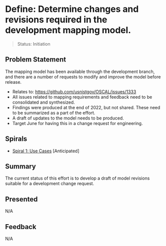 # Define: Determine changes and revisions required in the development mapping model.

> Status: Initiation

## Problem Statement

The mapping model has been available through the development branch, and there are a number of requests to modify and improve the model before release.

- Relates to: https://github.com/usnistgov/OSCAL/issues/1333
- All issues related to mapping requirements and feedback need to be consolidated and synthesized.
- Findings were produced at the end of 2022, but not shared.  These need to be summarized as a part of the effort.
- A draft of updates to the model needs to be produced.
- Target June for having this in a change request for engineering.

## Spirals

- [Spiral 1: Use Cases](2023-04-28.001.md) [Anticipated]


## Summary

The current status of this effort is to develop a draft of model revisions suitable for a development change request.

## Presented

N/A

## Feedback

N/A